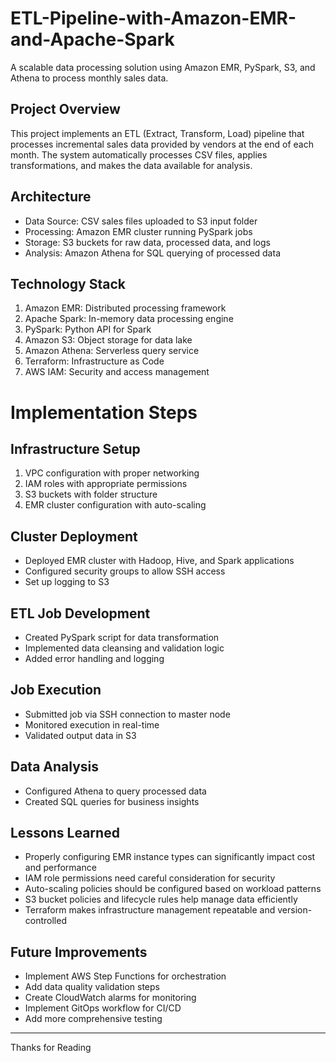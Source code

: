 # ETL-Pipeline-with-Amazon-EMR-and-Apache-Spark

A scalable data processing solution using Amazon EMR, PySpark, S3, and Athena to process monthly sales data.

## **Project Overview**
This project implements an ETL (Extract, Transform, Load) pipeline that processes incremental sales data provided by vendors at the end of each month. The system automatically processes CSV files, applies transformations, and makes the data available for analysis.

## **Architecture**


- Data Source: CSV sales files uploaded to S3 input folder
- Processing: Amazon EMR cluster running PySpark jobs
- Storage: S3 buckets for raw data, processed data, and logs
- Analysis: Amazon Athena for SQL querying of processed data

## **Technology Stack**

1. Amazon EMR: Distributed processing framework
2. Apache Spark: In-memory data processing engine
3. PySpark: Python API for Spark
4. Amazon S3: Object storage for data lake
5. Amazon Athena: Serverless query service
6. Terraform: Infrastructure as Code
7. AWS IAM: Security and access management

# **Implementation Steps**

## **Infrastructure Setup**

1. VPC configuration with proper networking
2. IAM roles with appropriate permissions
3. S3 buckets with folder structure
4. EMR cluster configuration with auto-scaling


## **Cluster Deployment**

- Deployed EMR cluster with Hadoop, Hive, and Spark applications
- Configured security groups to allow SSH access
- Set up logging to S3


## **ETL Job Development**

- Created PySpark script for data transformation
- Implemented data cleansing and validation logic
- Added error handling and logging


## **Job Execution**

- Submitted job via SSH connection to master node
- Monitored execution in real-time
- Validated output data in S3


## **Data Analysis**

- Configured Athena to query processed data
- Created SQL queries for business insights

## **Lessons Learned**

- Properly configuring EMR instance types can significantly impact cost and performance
- IAM role permissions need careful consideration for security
- Auto-scaling policies should be configured based on workload patterns
- S3 bucket policies and lifecycle rules help manage data efficiently
- Terraform makes infrastructure management repeatable and version-controlled

## **Future Improvements**

- Implement AWS Step Functions for orchestration
- Add data quality validation steps
- Create CloudWatch alarms for monitoring
- Implement GitOps workflow for CI/CD
- Add more comprehensive testing

---
Thanks for Reading

